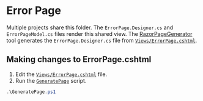 # Error Page

Multiple projects share this folder. The `ErrorPage.Designer.cs` and `ErrorPageModel.cs` files render this shared
view. The [RazorPageGenerator](/src/Razor/tools/RazorSyntaxGenerator/) tool generates the `ErrorPage.Designer.cs`
file from [`Views/ErrorPage.cshtml`](Views/ErrorPage.cshtml).

## Making changes to ErrorPage.cshtml

1. Edit the [`Views/ErrorPage.cshtml`](Views/ErrorPage.cshtml) file.
1. Run the [`GeneratePage`](GeneratePage.ps1) script.

``` powershell
.\GeneratePage.ps1
```
